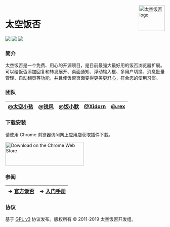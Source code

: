 <img src="https://raw.githubusercontent.com/ispacekid/space-fanfou/master/static/icons/icon-256.png" alt="太空饭否 logo" align="right" width="82px" />

# 太空饭否

[![](https://img.shields.io/circleci/build/github/ispacekid/space-fanfou/master.svg)](https://circleci.com/gh/ispacekid/space-fanfou/tree/master)
[![](https://img.shields.io/github/release/ispacekid/space-fanfou.svg)](https://github.com/ispacekid/space-fanfou/releases)
[![](https://img.shields.io/github/license/ispacekid/space-fanfou.svg)](https://github.com/ispacekid/space-fanfou/blob/master/LICENSE)

### 简介

太空饭否是一个免费、用心的开源项目，是目前最强大最好用的饭否浏览器扩展。可以给饭否添加回复和转发展开、桌面通知、浮动输入框、多用户切换、消息批量管理、自动翻页等功能，并且使饭否页面变得更美更舒心，符合您的使用习惯。

### 团队

<!-- Generated by https://jakebathman.github.io/Markdown-Table-Generator/ -->
<!-- [@太空小孩](https://fanfou.com/anegie),[@锐风](https://fanfou.com/ruif),[@饭小默](https://fanfou.com/lito),[@Xidorn](https://fanfou.com/xidorn),[@.rex](https://fanfou.com/zhasm) -->
**[@太空小孩](https://fanfou.com/anegie)**|**[@锐风](https://fanfou.com/ruif)**|**[@饭小默](https://fanfou.com/lito)**|**[@Xidorn](https://fanfou.com/xidorn)**|**[@.rex](https://fanfou.com/zhasm)**
:-----:|:-----:|:-----:|:-----:|:-----:

### 下载安装

请使用 Chrome 浏览器访问网上应用店获取插件下载。

<a href="https://chrome.google.com/webstore/detail/mfofmcdbaeajgdeihmcjjohmhepcdcol">
  <img src="https://raw.githubusercontent.com/ispacekid/space-fanfou/master/media/chrome-web-store-badge.png" alt="Download on the Chrome Web Store" width="248px" height="75px" />
</a>

### 参阅

<!-- Generated by https://jakebathman.github.io/Markdown-Table-Generator/ -->
<!-- → [官方饭否](https://fanfou.com/spacefanfou),→ [入门手册](https://spacekid.me/spacefanfou/) -->
**→ [官方饭否](https://fanfou.com/spacefanfou)**|**→ [入门手册](https://spacekid.me/spacefanfou/)**
:-----:|:-----:

### 协议

基于 [GPL v3](COPYING) 协议发布。版权所有 &copy; 2011-2019 太空饭否开发组。
